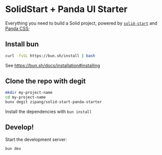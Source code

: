 # SolidStart + Panda UI Starter

Everything you need to build a Solid project, powered by [`solid-start`](https://start.solidjs.com) and [Panda CSS](https://panda-css.com/);

## Install bun

```bash
curl -fsSL https://bun.sh/install | bash
```

See https://bun.sh/docs/installation#installing

## Clone the repo with degit

```bash
mkdir my-project-name
cd my-project-name
bunx degit zipang/solid-start-panda-starter
```

Install the dependencies with `bun install`

## Develop!

Start the development server:

```bash
bun dev
```
